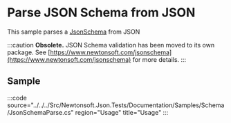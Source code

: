 ﻿# Parse JSON Schema from JSON

This sample parses a [JsonSchema](/api/newtonsoft/json/schema/jsonschema/) from JSON

:::caution
**Obsolete.** JSON Schema validation has been moved to its own package. See [https://www.newtonsoft.com/jsonschema](https://www.newtonsoft.com/jsonschema) for more details.
:::

## Sample

:::code source="../../../Src/Newtonsoft.Json.Tests/Documentation/Samples/Schema/JsonSchemaParse.cs" region="Usage" title="Usage" :::
